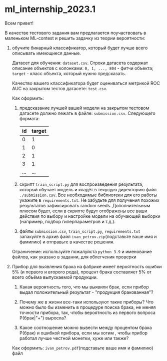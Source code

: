 # ml_internship_2023.1

Всем привет!

В качестве тестового задания вам предлагается поучаствовать в маленьком ML-contest и решить задачку из теории вероятности:

1) обучите бинарный классификатор, который будет лучше всего описывать имеющиеся данные.

   Датасет для обучения: `dataset.csv`. Строки датасета содержат описание объектов с колонками: `0, 1, ..., 804` - фитчи объекта; `target` - класс объекта, который нужно предсказать.

   Качество вашего классификатора будет оцениваться метрикой ROC AUC на закрытом тестов датасете: `test.csv`.

   Как оформить:
   1) предсказание лучшей вашей модели на закрытом тестовом датасете должно лежать в файле: `submission.csv`. Cледующего формата:
     
      | id  | target |
      |-----|--------|
      | 0   | 1      |
      | 1   | 0      |
      | 2   | 1      |
      | 3   | 1      |
      | ... | ...    |

   2) скрипт `train_script.py` для воспроизведения результата, который обучает модель и кладёт в текущую директорию файл `./submission.csv`.
     Все необходимые библиотеки для его работы укажите в `requirements.txt`. Не забудьте для получения похожих результатов зафиксировать random seeds.
     Дополнительным плюсом будет, если в скрипте будут отображены все ваши действия по выбору и настройке модели на обучающей выборки (например, подбор гиперпараметров и т.д.).

   3) файлы `submission.csv`, `train_script.py`, `requirements.txt` запакуйте в архив файл `ivan_petrov.zip`(подставьте ваше имя и фамилию) и отправьте в качестве решения.

   Ограничение: используйте пожалуйста `python 3.9` и именование файлов, как указано в задании, для облегчения проверки


2) Прибор для выявления брака на фабрике имеет вероятность ошибки 5% (и первого и второго рода), процент брака составляет 5% от всего объёма выпускаемой продукции.

   1) Какая вероятность того, что мы выявили брак, если прибор выдал положительный результат - "продукция бракованная"?

   2) Почему же в жизни все-таки используют такие приборы? Что можно было бы изменить в процедуре поиска брака, не меняя точности прибора, так, чтобы вероятность из первого вопроса P(брак|"+") выросла?

   3) Какое соотношение можно вывести между процентом брака P(брак) и ошибкой прибора, если мы хотим , чтобы прибор работал лучше честной монетки, хуже или также?
   
   Как оформить: `ivan_petrov.pdf`(подставьте ваше имя и фамилию) файл
